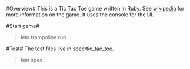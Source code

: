 #Overview#
This is a Tic Tac Toe game written in Ruby. See [wikipedia](http://en.wikipedia.org/wiki/Tic-tac-toe) for more information on the game. It uses the console for the UI.

#Start game#
>lein trampoline run

#Test#
The test files live in spec/tic_tac_toe.
>lein spec
